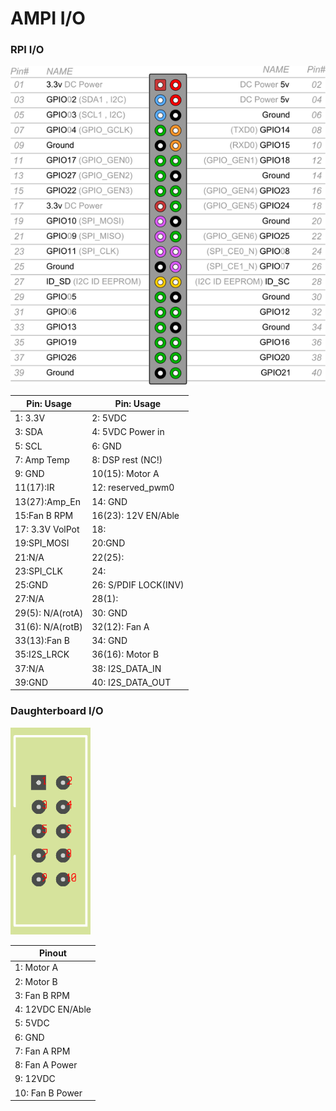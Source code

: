 # AMPI I/O
### RPI I/O

![Daughterboard I/O](RasPiB-GPIO.png)

Pin:  Usage | Pin:  Usage
------------- | ------------- 
1: 3.3V|2: 5VDC|
3: SDA|4: 5VDC Power in|
5: SCL|6: GND|
7: Amp Temp|8: DSP rest (NC!)|
9: GND|10(15): Motor A |
11(17):IR |12: reserved_pwm0|
13(27):Amp_En |14: GND|
15:Fan B RPM |16(23): 12V EN/Able|
17: 3.3V VolPot|18: |
19:SPI_MOSI|20:GND|
21:N/A|22(25):|
23:SPI_CLK|24:|
25:GND|26: S/PDIF LOCK(INV)| 
27:N/A|28(1):|
29(5): N/A(rotA)|30: GND|
31(6): N/A(rotB)|32(12): Fan A|
33(13):Fan B|34: GND|
35:I2S_LRCK|36(16): Motor B|
37:N/A|38: I2S_DATA_IN|
39:GND|40: I2S_DATA_OUT|

### Daughterboard I/O

![Daughterboard I/O](IDC_HEADER_10-1.png)

Pinout  | 
------------- | 
1: Motor A |
2: Motor B | 
3: Fan B RPM |
4: 12VDC EN/Able |
5: 5VDC |
6: GND | 
7: Fan A RPM  | 
8: Fan A Power |
9: 12VDC |
10: Fan B Power |